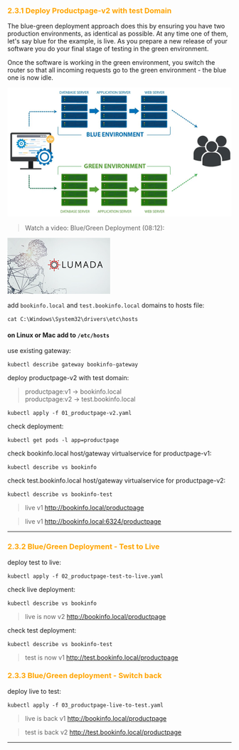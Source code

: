 ### <font color="orange"> 2.3.1 Deploy Productpage-v2 with test Domain </font>
The blue-green deployment approach does this by ensuring you have two production environments, as identical as possible. At any time one of them, let's say blue for the example, is live. As you prepare a new release of your software you do your final stage of testing in the green environment.  

Once the software is working in the green environment, you switch the router so that all incoming requests go to the green environment - the blue one is now idle.  

![Blue / Green Deployment](./img/blue-green.png) 

> Watch a video: Blue/Green Deployment (08:12):  

[![Blue / Green Deployment](./img/lumada.png)](https://youtu.be/9S7wMpNYN0U "blue - green")

add `bookinfo.local` and `test.bookinfo.local` domains to hosts file:
```
cat C:\Windows\System32\drivers\etc\hosts
```
#### on Linux or Mac add to `/etc/hosts`  

use existing gateway:
```
kubectl describe gateway bookinfo-gateway
```
deploy productpage-v2 with test domain:
> productpage:v1 → bookinfo.local  
> productpage:v2 → test.bookinfo.local
```
kubectl apply -f 01_productpage-v2.yaml
```
check deployment:
```
kubectl get pods -l app=productpage
```
check bookinfo.local host/gateway virtualservice for productpage-v1:
```
kubectl describe vs bookinfo
```
check test.bookinfo.local host/gateway virtualservice for productpage-v2:
```
kubectl describe vs bookinfo-test
```

> live v1 http://bookinfo.local/productpage  

> live v1 http://bookinfo.local:6324/productpage  

---

### <font color="orange"> 2.3.2 Blue/Green Deployment - Test to Live </font>
deploy test to live:
```
kubectl apply -f 02_productpage-test-to-live.yaml
```
check live deployment:
```
kubectl describe vs bookinfo
```
> live is now v2 http://bookinfo.local/productpage  

check test deployment:
```
kubectl describe vs bookinfo-test
```
> test is now v1 http://test.bookinfo.local/productpage  


### <font color="orange"> 2.3.3 Blue/Green deployment - Switch back </font>
deploy live to test:
```
kubectl apply -f 03_productpage-live-to-test.yaml
```
> live is back v1 http://bookinfo.local/productpage  

> test is back v2 http://test.bookinfo.local/productpage  

---
